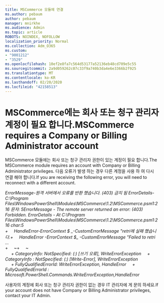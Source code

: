 ```yaml
---
title: MSCommerce 모듈에 연결
ms.author: pebaum
author: pebaum
manager: mnirkhe
ms.audience: Admin
ms.topic: article
ROBOTS: NOINDEX, NOFOLLOW
localization_priority: Normal
ms.collection: Adm_O365
ms.custom:
- "9001212"
- "3529"
ms.openlocfilehash: 10ef2e8fa7c564d53177a52136eb48cd709e5c55
ms.sourcegitcommit: 2a9d059262c07c33f9a740b3da4e6e3366b2f925
ms.translationtype: MT
ms.contentlocale: ko-KR
ms.lasthandoff: 02/20/2020
ms.locfileid: "42158513"
---
```

# <a name="mscommerce-requires-a-company-or-billing-administrator-account"></a><span data-ttu-id="ac97b-102">MSCommerce에는 회사 또는 청구 관리자 계정이 필요 합니다.</span><span class="sxs-lookup"><span data-stu-id="ac97b-102">MSCommerce requires a Company or Billing Administrator account</span></span>

<span data-ttu-id="ac97b-103">MSCommerce 모듈에는 회사 또는 청구 관리자 권한이 있는 계정이 필요 합니다.</span><span class="sxs-lookup"><span data-stu-id="ac97b-103">The MSCommerce module requires an account with Company or Billing Administrator privileges.</span></span> <span data-ttu-id="ac97b-104">다음 오류가 발생 하는 경우 다른 계정을 사용 하 여 다시 연결 해야 합니다.</span><span class="sxs-lookup"><span data-stu-id="ac97b-104">If you are receiving the following error, you will need to reconnect with a different account.</span></span>

<span data-ttu-id="ac97b-105">*ErrorMessage-원격 서버에서 오류를 반환 했습니다. (403) 금지 됨 ErrorDetails-C:\Program Files\WindowsPowerShell\Modules\MSCommerce\1.2\MSCommerce.psm1:216 문자: 5*</span><span class="sxs-lookup"><span data-stu-id="ac97b-105">*ErrorMessage - The remote server returned an error: (403) Forbidden. ErrorDetails - At C:\Program Files\WindowsPowerShell\Modules\MSCommerce\1.2\MSCommerce.psm1:216 char:5*</span></span><br>
<span data-ttu-id="ac97b-106">*+&nbsp;&nbsp;&nbsp;&nbsp;&nbsp;HandleError-ErrorContext $ _-CustomErrorMessage "retri에 실패 했습니다.*</span><span class="sxs-lookup"><span data-stu-id="ac97b-106">*+&nbsp;&nbsp;&nbsp;&nbsp;&nbsp;HandleError -ErrorContext $_ -CustomErrorMessage "Failed to retri ...*</span></span><br>
<span data-ttu-id="ac97b-107">\+&nbsp;&nbsp;&nbsp;&nbsp;&nbsp;~~~~~~~~~~~~~~~~~~~~~~~~~~~~~~~~~~~~~~~~~~~~~~~~~~~~~~~~~~~~~~~~~</span><span class="sxs-lookup"><span data-stu-id="ac97b-107">\+&nbsp;&nbsp;&nbsp;&nbsp;&nbsp;~~~~~~~~~~~~~~~~~~~~~~~~~~~~~~~~~~~~~~~~~~~~~~~~~~~~~~~~~~~~~~~~~</span></span><br>
<span data-ttu-id="ac97b-108">&nbsp;&nbsp;&nbsp;&nbsp;&nbsp;*+ CategoryInfo: NotSpecified: (:) [쓰기 오류], WriteErrorException*</span><span class="sxs-lookup"><span data-stu-id="ac97b-108">&nbsp;&nbsp;&nbsp;&nbsp;&nbsp;*+ CategoryInfo          : NotSpecified: (:) [Write-Error], WriteErrorException*</span></span><br>
<span data-ttu-id="ac97b-109">&nbsp;&nbsp;&nbsp;&nbsp;&nbsp;*+ FullyQualifiedErrorId: WriteErrorException, HandleError*</span><span class="sxs-lookup"><span data-stu-id="ac97b-109">&nbsp;&nbsp;&nbsp;&nbsp;&nbsp;*+ FullyQualifiedErrorId : Microsoft.PowerShell.Commands.WriteErrorException,HandleError*</span></span>

<span data-ttu-id="ac97b-110">사용자의 계정에 회사 또는 청구 관리자 권한이 없는 경우 IT 관리자에 게 문의 하세요.</span><span class="sxs-lookup"><span data-stu-id="ac97b-110">If your account does not have Company or Billing Administrator privileges, contact your IT Admin.</span></span>
